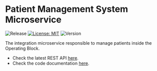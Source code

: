 # Patient Management System Microservice

![Release](https://github.com/smartoperatingblock/patient-management-integration-microservice/actions/workflows/build-and-deploy.yml/badge.svg?style=plastic)
[![License: MIT](https://img.shields.io/badge/License-MIT-yellow.svg?style=plastic)](https://opensource.org/licenses/MIT)
![Version](https://img.shields.io/github/v/release/smartoperatingblock/patient-management-integration-microservice?style=plastic)

The integration microservice responsible to manage patients inside the Operating Block.

- Check the latest REST API [here](https://smartoperatingblock.github.io/patient-management-integration-microservice/documentation/openapi-doc/).
- Check the code documentation [here](https://smartoperatingblock.github.io/patient-management-integration-microservice/documentation/code-doc/).
